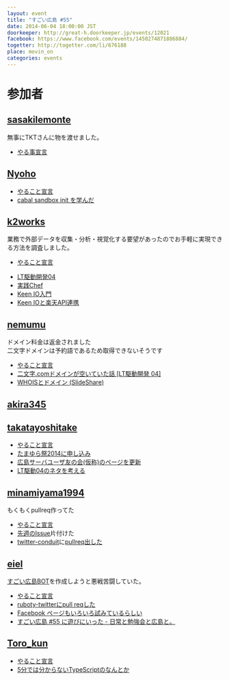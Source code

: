 ```yaml
---
layout: event
title: "すごい広島 #55"
date: 2014-06-04 18:00:00 JST
doorkeeper: http://great-h.doorkeeper.jp/events/12021
facebook: https://www.facebook.com/events/1450274871886884/
togetter: http://togetter.com/li/676188
place: movin_on
categories: events
---
```


# 参加者


## [sasakilemonte](https://github.com/sasakilemonte)

無事にTKTさんに物を渡せました。

* [やる事宣言](https://github.com/great-h/great-h.github.io/issues/983)

## [Nyoho](http://nyoho.jp/)

* [やること宣言](https://github.com/great-h/great-h.github.io/issues/980)
* [cabal sandbox init を学んだ](http://coldwa.st/e/blog/2013-08-20-Cabal-sandbox.html)


## [k2works](https://github.com/k2works)

業務で外部データを収集・分析・視覚化する要望があったのでお手軽に実現できる方法を調査しました。

* [やること宣言](https://github.com/great-h/great-h.github.io/issues/982)
+ [LT駆動開発04](http://www.slideshare.net/kakimomokuri/ss-35629403)
+ [実践Chef](https://github.com/k2works/chef_practice/tree/wip)
+ [Keen IO入門](https://github.com/k2works/keenio_introduction)
+ [Keen IOと楽天API連携](https://github.com/k2works/keenio_rakuten_api)

## [nemumu](https://github.com/nemumu)

ドメイン料金は返金されました  
二文字ドメインは予約語であるため取得できないそうです  

* [やること宣言](https://github.com/great-h/great-h.github.io/issues/978)
* [二文字.comドメインが空いていた話 [LT駆動開発 04]](http://nemumu.hateblo.jp/entry/2014/06/07/221103)
* [WHOISとドメイン (SlideShare)](http://www.slideshare.net/nemumu/whois-35597469)

## [akira345](https://github.com/akira345)


## [takatayoshitake](http://twitter.com/takatayoshitake)

* [やること宣言](https://github.com/great-h/great-h.github.io/issues/981)
* [たまゆら祭2014に申し込み](http://tamayura.info/news/1879/)
* [広島サーバユーザ友の会(仮称)のページを更新](http://server-h.github.io/)
* [LT駆動04のネタを考える](https://github.com/LTDD/Sessions/wiki/LT%E9%A7%86%E5%8B%95%E9%96%8B%E7%99%BA04)


## [minamiyama1994](https://github.com/minamiyama1994)

もくもくpullreq作ってた

* [やること宣言](https://github.com/great-h/great-h.github.io/issues/985)
* [先週のIssue](https://github.com/great-h/great-h.github.io/pull/986)片付けた
* [twitter-conduit](http://hackage.haskell.org/package/twitter-conduit)に[pullreq出した](https://github.com/himura/twitter-conduit/pull/21)

## [eiel](http://eiel.info/)

[すごい広島BOT](https://twitter.com/great_hiroshima)を作成しようと悪戦苦闘していた。

* [やること宣言](https://github.com/great-h/great-h.github.io/issues/975)
* [ruboty-twitterにpull reqした](https://github.com/r7kamura/ruboty-twitter/pull/1)
* [Facebook ページもいろいろ試みているらしい](https://www.facebook.com/great.hiroshima/posts/403232589819392)
* [すごい広島 #55 に遊びにいった - 日常と勉強会と広島と。](http://eielh-life.tumblr.com/post/87854878393/55)


## [Toro_kun](https://twitter.com/Toro_kun)

* [やること宣言](https://github.com/great-h/great-h.github.io/issues/979)
* [5分では分からないTypeScriptのなんとか](https://speakerdeck.com/torokun/ltqu-dong-kai-fa-04-5fen-dehafen-karanaitypescriptfalsenantoka)
